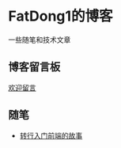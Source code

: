 # FatDong1的博客
一些随笔和技术文章

## 博客留言板
[欢迎留言](https://github.com/FatDong1/blog/issues/2)

## 随笔
- [转行入门前端的故事](https://github.com/FatDong1/blog/issues/1)
